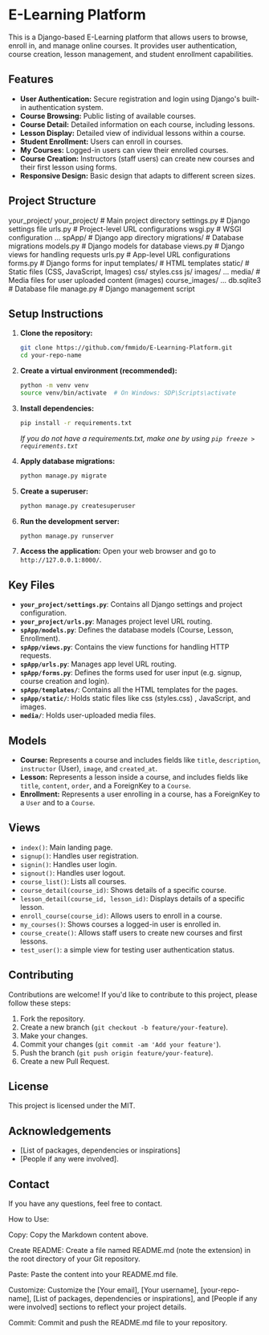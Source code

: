 # E-Learning Platform

This is a Django-based E-Learning platform that allows users to browse, enroll in, and manage online courses. It provides user authentication, course creation, lesson management, and student enrollment capabilities.

## Features

*   **User Authentication:** Secure registration and login using Django's built-in authentication system.
*   **Course Browsing:** Public listing of available courses.
*   **Course Detail:** Detailed information on each course, including lessons.
*   **Lesson Display:** Detailed view of individual lessons within a course.
*   **Student Enrollment:** Users can enroll in courses.
*   **My Courses:** Logged-in users can view their enrolled courses.
*   **Course Creation:** Instructors (staff users) can create new courses and their first lesson using forms.
*   **Responsive Design:** Basic design that adapts to different screen sizes.

## Project Structure
your_project/
your_project/ # Main project directory
settings.py # Django settings file
urls.py # Project-level URL configurations
wsgi.py # WSGI configuration
...
spApp/ # Django app directory
migrations/ # Database migrations
models.py # Django models for database
views.py # Django views for handling requests
urls.py # App-level URL configurations
forms.py # Django forms for input
templates/ # HTML templates
static/ # Static files (CSS, JavaScript, Images)
css/
styles.css
js/
images/
...
media/ # Media files for user uploaded content (images)
course_images/
...
db.sqlite3 # Database file
manage.py # Django management script

## Setup Instructions

1.  **Clone the repository:**

    ```bash
    git clone https://github.com/fmmido/E-Learning-Platform.git
    cd your-repo-name
    ```

2.  **Create a virtual environment (recommended):**

    ```bash
    python -m venv venv
    source venv/bin/activate  # On Windows: SDP\Scripts\activate
    ```

3.  **Install dependencies:**

    ```bash
    pip install -r requirements.txt
    ```
    *If you do not have a requirements.txt, make one by using `pip freeze > requirements.txt`*
4.  **Apply database migrations:**

    ```bash
    python manage.py migrate
    ```

5.  **Create a superuser:**

    ```bash
    python manage.py createsuperuser
    ```

6.  **Run the development server:**

    ```bash
    python manage.py runserver
    ```

7.  **Access the application:**
    Open your web browser and go to `http://127.0.0.1:8000/`.

## Key Files

*   **`your_project/settings.py`**: Contains all Django settings and project configuration.
*   **`your_project/urls.py`**: Manages project level URL routing.
*   **`spApp/models.py`**: Defines the database models (Course, Lesson, Enrollment).
*   **`spApp/views.py`**: Contains the view functions for handling HTTP requests.
*   **`spApp/urls.py`**: Manages app level URL routing.
*   **`spApp/forms.py`**: Defines the forms used for user input (e.g. signup, course creation and login).
*   **`spApp/templates/`**: Contains all the HTML templates for the pages.
*   **`spApp/static/`**: Holds static files like css (styles.css) , JavaScript, and images.
*   **`media/`**: Holds user-uploaded media files.

## Models

*   **Course:** Represents a course and includes fields like `title`, `description`, `instructor` (User), `image`, and `created_at`.
*   **Lesson:** Represents a lesson inside a course, and includes fields like `title`, `content`, `order`, and a ForeignKey to a `Course`.
*   **Enrollment:** Represents a user enrolling in a course, has a ForeignKey to a `User` and to a `Course`.

## Views

*   `index()`: Main landing page.
*   `signup()`: Handles user registration.
*   `signin()`: Handles user login.
*   `signout()`: Handles user logout.
*   `course_list()`: Lists all courses.
*   `course_detail(course_id)`: Shows details of a specific course.
*   `lesson_detail(course_id, lesson_id)`: Displays details of a specific lesson.
*   `enroll_course(course_id)`: Allows users to enroll in a course.
*   `my_courses()`: Shows courses a logged-in user is enrolled in.
*   `course_create()`: Allows staff users to create new courses and first lessons.
*    `test_user()`: a simple view for testing user authentication status.

## Contributing

Contributions are welcome! If you'd like to contribute to this project, please follow these steps:

1.  Fork the repository.
2.  Create a new branch (`git checkout -b feature/your-feature`).
3.  Make your changes.
4.  Commit your changes (`git commit -am 'Add your feature'`).
5.  Push the branch (`git push origin feature/your-feature`).
6.  Create a new Pull Request.

## License

This project is licensed under the MIT.

## Acknowledgements

*   [List of packages, dependencies or inspirations]
*  [People if any were involved].

## Contact

If you have any questions, feel free to contact.

How to Use:

Copy: Copy the Markdown content above.

Create README: Create a file named README.md (note the extension) in the root directory of your Git repository.

Paste: Paste the content into your README.md file.

Customize: Customize the [Your email], [Your username], [your-repo-name], [List of packages, dependencies or inspirations], and [People if any were involved] sections to reflect your project details.

Commit: Commit and push the README.md file to your repository.
